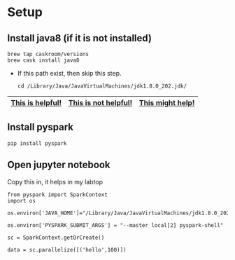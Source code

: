 # Setup
## Install java8 (if it is not installed)

```{bash}
brew tap caskroom/versions
brew cask install java8
```
* If this path exist, then skip this step.
    
      cd /Library/Java/JavaVirtualMachines/jdk1.8.0_202.jdk/
      

[This is helpful!](https://stackoverflow.com/questions/24342886/how-to-install-java-8-on-mac) | [This is not helpful!](https://www.oracle.com/technetwork/java/javase/downloads/jdk12-downloads-5295953.html) | [This might help!](https://github.com/jupyter/jupyter/issues/248)
 --- | --- | --- |

## Install pyspark
```{python}
pip install pyspark
```
## Open jupyter notebook
Copy this in, it helps in my labtop
```{python}
from pyspark import SparkContext
import os 

os.environ['JAVA_HOME']="/Library/Java/JavaVirtualMachines/jdk1.8.0_202.jdk/Contents/Home/"

os.environ['PYSPARK_SUBMIT_ARGS'] = "--master local[2] pyspark-shell"

sc = SparkContext.getOrCreate()

data = sc.parallelize([('hello',100)])
```
